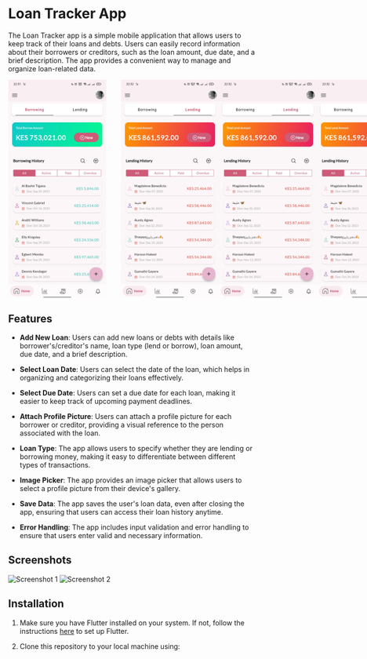 # Loan Tracker App

The Loan Tracker app is a simple mobile application that allows users to keep track of their loans and debts. Users can easily record information about their borrowers or creditors, such as the loan amount, due date, and a brief description. The app provides a convenient way to manage and organize loan-related data.

<div style="display: flex; flex-direction: row;">
  <img src="assets/readme/Screenshot_2023-09-24-22-31-52-23_120ec6ad9c58cbe739baf085605c54b0.jpg" alt="App Screenshot 1" width="200" style="margin-right: 30px;" />
  <img src="assets/readme/Screenshot_2023-09-24-22-32-07-40_120ec6ad9c58cbe739baf085605c54b0.jpg" alt="App Screenshot 2" width="200" />
  <img src="assets/readme/Screenshot_2023-09-24-22-32-07-40_120ec6ad9c58cbe739baf085605c54b0.jpg" alt="App Screenshot 2" width="200" />
  <img src="assets/readme/Screenshot_2023-09-24-22-32-07-40_120ec6ad9c58cbe739baf085605c54b0.jpg" alt="App Screenshot 2" width="200" />
</div>


## Features

- **Add New Loan**: Users can add new loans or debts with details like borrower's/creditor's name, loan type (lend or borrow), loan amount, due date, and a brief description.

- **Select Loan Date**: Users can select the date of the loan, which helps in organizing and categorizing their loans effectively.

- **Select Due Date**: Users can set a due date for each loan, making it easier to keep track of upcoming payment deadlines.

- **Attach Profile Picture**: Users can attach a profile picture for each borrower or creditor, providing a visual reference to the person associated with the loan.

- **Loan Type**: The app allows users to specify whether they are lending or borrowing money, making it easy to differentiate between different types of transactions.

- **Image Picker**: The app provides an image picker that allows users to select a profile picture from their device's gallery.

- **Save Data**: The app saves the user's loan data, even after closing the app, ensuring that users can access their loan history anytime.

- **Error Handling**: The app includes input validation and error handling to ensure that users enter valid and necessary information.

## Screenshots

![Screenshot 1](/screenshots/screenshot_1.png)
![Screenshot 2](/screenshots/screenshot_2.png)

## Installation

1. Make sure you have Flutter installed on your system. If not, follow the instructions [here](https://flutter.dev/docs/get-started/install) to set up Flutter.

2. Clone this repository to your local machine using:
